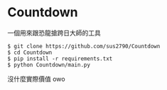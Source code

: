 # Countdown

一個用來跟恐龍搶跨日大師的工具

```shell
$ git clone https://github.com/sus2790/Countdown
$ cd Countdown
$ pip install -r requirements.txt
$ python Countdown/main.py
```

沒什麼實際價值 owo
